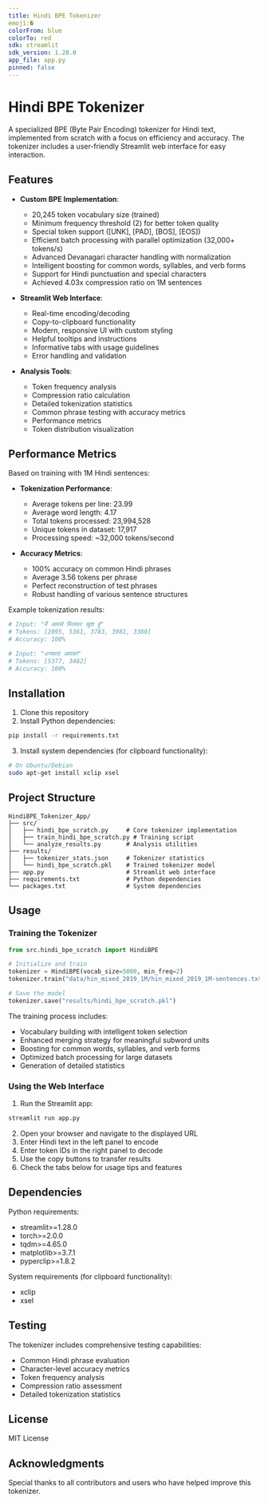 ```yaml
---
title: Hindi BPE Tokenizer
emoji:�
colorFrom: blue
colorTo: red
sdk: streamlit
sdk_version: 1.28.0
app_file: app.py
pinned: false
---
```


# Hindi BPE Tokenizer

A specialized BPE (Byte Pair Encoding) tokenizer for Hindi text, implemented from scratch with a focus on efficiency and accuracy. The tokenizer includes a user-friendly Streamlit web interface for easy interaction.

## Features

- **Custom BPE Implementation**:
  - 20,245 token vocabulary size (trained)
  - Minimum frequency threshold (2) for better token quality
  - Special token support ([UNK], [PAD], [BOS], [EOS])
  - Efficient batch processing with parallel optimization (32,000+ tokens/s)
  - Advanced Devanagari character handling with normalization
  - Intelligent boosting for common words, syllables, and verb forms
  - Support for Hindi punctuation and special characters
  - Achieved 4.03x compression ratio on 1M sentences

- **Streamlit Web Interface**:
  - Real-time encoding/decoding
  - Copy-to-clipboard functionality
  - Modern, responsive UI with custom styling
  - Helpful tooltips and instructions
  - Informative tabs with usage guidelines
  - Error handling and validation

- **Analysis Tools**:
  - Token frequency analysis
  - Compression ratio calculation
  - Detailed tokenization statistics
  - Common phrase testing with accuracy metrics
  - Performance metrics
  - Token distribution visualization

## Performance Metrics

Based on training with 1M Hindi sentences:

- **Tokenization Performance**:
  - Average tokens per line: 23.99
  - Average word length: 4.17
  - Total tokens processed: 23,994,528
  - Unique tokens in dataset: 17,917
  - Processing speed: ~32,000 tokens/second

- **Accuracy Metrics**:
  - 100% accuracy on common Hindi phrases
  - Average 3.56 tokens per phrase
  - Perfect reconstruction of test phrases
  - Robust handling of various sentence structures

Example tokenization results:
```python
# Input: "मैं आपसे मिलकर खुश हूं"
# Tokens: [2895, 5361, 3783, 3981, 3380]
# Accuracy: 100%

# Input: "धन्यवाद आपका"
# Tokens: [5377, 3482]
# Accuracy: 100%
```

## Installation

1. Clone this repository
2. Install Python dependencies:
```bash
pip install -r requirements.txt
```
3. Install system dependencies (for clipboard functionality):
```bash
# On Ubuntu/Debian
sudo apt-get install xclip xsel
```

## Project Structure

```
HindiBPE_Tokenizer_App/
├── src/
│   ├── hindi_bpe_scratch.py     # Core tokenizer implementation
│   ├── train_hindi_bpe_scratch.py # Training script
│   └── analyze_results.py       # Analysis utilities
├── results/
│   ├── tokenizer_stats.json     # Tokenizer statistics
│   └── hindi_bpe_scratch.pkl    # Trained tokenizer model
├── app.py                       # Streamlit web interface
├── requirements.txt             # Python dependencies
└── packages.txt                 # System dependencies
```

## Usage

### Training the Tokenizer

```python
from src.hindi_bpe_scratch import HindiBPE

# Initialize and train
tokenizer = HindiBPE(vocab_size=5000, min_freq=2)
tokenizer.train("data/hin_mixed_2019_1M/hin_mixed_2019_1M-sentences.txt")

# Save the model
tokenizer.save("results/hindi_bpe_scratch.pkl")
```

The training process includes:
- Vocabulary building with intelligent token selection
- Enhanced merging strategy for meaningful subword units
- Boosting for common words, syllables, and verb forms
- Optimized batch processing for large datasets
- Generation of detailed statistics

### Using the Web Interface

1. Run the Streamlit app:
```bash
streamlit run app.py
```

2. Open your browser and navigate to the displayed URL
3. Enter Hindi text in the left panel to encode
4. Enter token IDs in the right panel to decode
5. Use the copy buttons to transfer results
6. Check the tabs below for usage tips and features

## Dependencies

Python requirements:
- streamlit>=1.28.0
- torch>=2.0.0
- tqdm>=4.65.0
- matplotlib>=3.7.1
- pyperclip>=1.8.2

System requirements (for clipboard functionality):
- xclip
- xsel

## Testing

The tokenizer includes comprehensive testing capabilities:
- Common Hindi phrase evaluation
- Character-level accuracy metrics
- Token frequency analysis
- Compression ratio assessment
- Detailed tokenization statistics

## License

MIT License

## Acknowledgments

Special thanks to all contributors and users who have helped improve this tokenizer.



